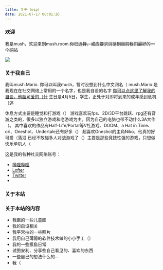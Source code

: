 ```yaml
---
title: 关于（wip）
date: 2021-07-17 00:01:26
---
```


### **欢迎**

我是mush，欢迎来到mush.room.~~你已选择，或应要求浏览到目前我们最好的一个网站~~ 

![](/about/images/mush.room.png)

### **关于我自己**

我叫mush.Mario. 你可以叫我mush，暂时没想到什么中文网名（
mush.Mario.是我现在在社交网络上常用的一个名字，也是我自设的名字 [你可以点这里了解我的自设，他超可爱的（什](https://mushmario.github.io/2021/07/21/mushmario/index.html)
生日是4月5日，学生，正处于对即将到来的成年感到危机（逃

休息方式主要是睡觉和打游戏（）
游戏喜欢玩fps、2D/3D平台跳跃、rpg还有音游之类的，很多以独立游戏和老游戏为主，因为自己的电脑也带不动什么3A大作（。
其中喜欢的作品有Half-Life/Portal等V社游戏、DOOM、a Hat in Time、ori、Oneshot、Undertale还有好多（）
超喜欢Oneshot的主角Niko，他真的好可爱（落泪
已经不敢碰多人对战游戏了（）主要是那些竞技性强的游戏，只想做快乐单机人（

这是我的各种社交网络账号：
- [哔哩哔哩](https://space.bilibili.com/627410986)
- [Lofter](https://mario307.lofter.com)
- [Twitter](https://twitter.com/Mario_Mush_)
- 



### **关于本站**


### **关于本站的内容**

- 我画的一些儿童画
- 我的自设相关
- 我平常拍的一些照片
- 我用自己薄弱的软件技术做的小小手工（）
- 我的一些摸鱼日常
- 试图安利、分享些自己看见的、喜欢的东西
- 一些自己的想法什么的...
- 我（



